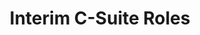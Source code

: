 ---
title:  "Interim C-Suite Roles"
categories: [Oversight-and-Event-Driven-Expertise]
intro: Providing boots-on-the-ground support for critical C-Suite vacancies and support resources to assist with transitions and gaps in organizations.
---